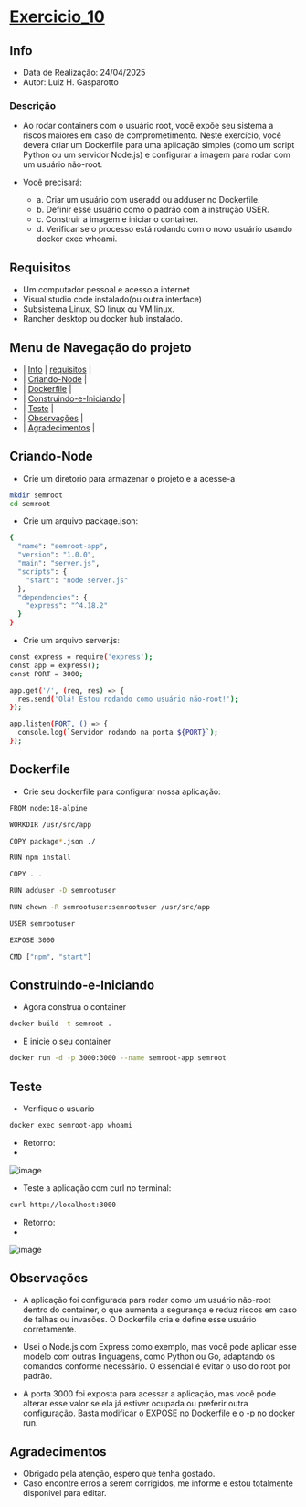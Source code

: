 # [Exercicio_10](#exercicio_10)

## Info
- Data de Realização: 24/04/2025
- Autor: Luiz H. Gasparotto

### Descrição
- Ao rodar containers com o usuário root, você expõe seu sistema a riscos maiores em caso de comprometimento. Neste exercício, você deverá criar um Dockerfile para uma aplicação simples (como um script Python ou um servidor Node.js) e configurar a imagem para rodar com um usuário não-root.

- Você precisará:
    - a. Criar um usuário com useradd ou adduser no Dockerfile.
    - b. Definir esse usuário como o padrão com a instrução USER.
    - c. Construir a imagem e iniciar o container.
    - d. Verificar se o processo está rodando com o novo usuário usando docker exec whoami.

## Requisitos
- Um computador pessoal e acesso a internet
- Visual studio code instalado(ou outra interface)
- Subsistema Linux, SO linux ou VM linux.
- Rancher desktop ou docker hub instalado.

## Menu de Navegação do projeto
- | [Info](#info) | [requisitos](#requisitos) |
- | [Criando-Node](#criando-node) |
- | [Dockerfile](#dockerfile) |
- | [Construindo-e-Iniciando](#construindo-e-iniciando) |
- | [Teste](#teste) |
- | [Observações](#Observações) |
- | [Agradecimentos](#Agradecimentos) |


## Criando-Node
- Crie um diretorio para armazenar o projeto e a acesse-a
```bash
mkdir semroot
cd semroot
```
- Crie um arquivo package.json:
```bash
{
  "name": "semroot-app",
  "version": "1.0.0",
  "main": "server.js",
  "scripts": {
    "start": "node server.js"
  },
  "dependencies": {
    "express": "^4.18.2"
  }
}
```
- Crie um arquivo server.js:
```bash
const express = require('express');
const app = express();
const PORT = 3000;

app.get('/', (req, res) => {
  res.send('Olá! Estou rodando como usuário não-root!');
});

app.listen(PORT, () => {
  console.log(`Servidor rodando na porta ${PORT}`);
});
```

## Dockerfile
- Crie seu dockerfile para configurar nossa aplicação:
```bash
FROM node:18-alpine

WORKDIR /usr/src/app

COPY package*.json ./

RUN npm install

COPY . .

RUN adduser -D semrootuser

RUN chown -R semrootuser:semrootuser /usr/src/app

USER semrootuser

EXPOSE 3000

CMD ["npm", "start"]
```
## Construindo-e-Iniciando
- Agora construa o container
```bash
docker build -t semroot .
```
- E inicie o seu container
```bash
docker run -d -p 3000:3000 --name semroot-app semroot
```

## Teste
- Verifique o usuario
```bash
docker exec semroot-app whoami
```
- Retorno:
- 
![image](https://github.com/user-attachments/assets/d662b137-021d-4695-8d35-00027a38d8be)


- Teste a aplicação com curl no terminal:
```bash
curl http://localhost:3000
```
- Retorno:
- 
![image](https://github.com/user-attachments/assets/c80aa955-acb1-42b7-b2d6-8b5c5ca3d3e9)


## Observações
- A aplicação foi configurada para rodar como um usuário não-root dentro do container,
o que aumenta a segurança e reduz riscos em caso de falhas ou invasões.
O Dockerfile cria e define esse usuário corretamente.

- Usei o Node.js com Express como exemplo, mas você pode aplicar esse modelo
com outras linguagens, como Python ou Go, adaptando os comandos conforme necessário.
O essencial é evitar o uso do root por padrão.

- A porta 3000 foi exposta para acessar a aplicação, mas você pode alterar esse valor
se ela já estiver ocupada ou preferir outra configuração.
Basta modificar o EXPOSE no Dockerfile e o -p no docker run.

## Agradecimentos
- Obrigado pela atenção, espero que tenha gostado.
- Caso encontre erros a serem corrigidos, me informe e estou totalmente disponivel para editar.
